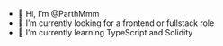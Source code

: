 - 👋 Hi, I’m @ParthMmm
- 👀 I’m currently looking for a frontend or fullstack role
- 🌱 I’m currently learning TypeScript and Solidity


<!-- [![Parth's GitHub stats](https://github-readme-stats.vercel.app/api?username=parthmmm)](https://github.com/anuraghazra/github-readme-stats) -->


<!---
ParthMmm/ParthMmm is a ✨ special ✨ repository because its `README.md` (this file) appears on your GitHub profile.
You can click the Preview link to take a look at your changes.
--->
